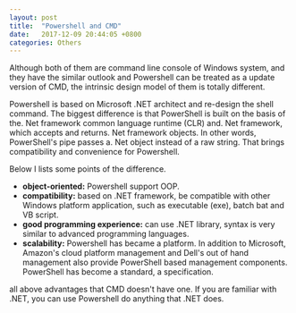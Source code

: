 ```yaml
---
layout: post
title:  "Powershell and CMD"
date:   2017-12-09 20:44:05 +0800
categories: Others
---
```

Although both of them are command line console of Windows system, and they have the similar outlook and Powershell can be treated as a update version of CMD, the intrinsic design model of them is totally different. 

Powershell is based on Microsoft .NET architect and re-design the shell command. The biggest difference is that PowerShell is built on the basis of the. Net framework common language runtime (CLR) and. Net framework, which accepts and returns. Net framework objects. In other words, PowerShell's pipe passes a. Net object instead of a raw string. That brings compatibility and convenience for Powershell.

Below I lists some points of the difference.

+ **object-oriented:** Powershell support OOP.
+ **compatibility:** based on .NET framework, be compatible with other Windows platform application, such as executable (exe), batch bat and VB script.
+ **good programming experience:** can use .NET library, syntax is very similar to advanced programming languages.
+ **scalability:** Powershell has became a platform. In addition to Microsoft, Amazon's cloud platform management and Dell's out of hand management also provide PowerShell based management components. PowerShell has become a standard, a specification.
 
all above advantages that CMD doesn't have one. If you are familiar with .NET, you can use Powershell do anything that .NET does. 